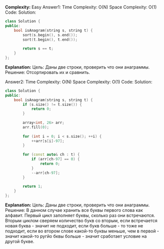 **Complexity:** Easy
Answer1:
	Time Complexity: O(N)
	Space Complexity: O(1)
Code:
Solution:
```cpp
class Solution {
public:
    bool isAnagram(string s, string t) {
		sort(s.begin(), s.end());
		sort(t.begin(), t.end());
		
		return s == t;
	}
};
```
**Explanation:**
	Цель: Даны две строки, проверить что они анаграммы.
	Решение: Отсортировать их и сравнить.

Answer2:
	Time Complexity: O(N)
	Space Complexity: O(1)
Code:
Solution:
```cpp
class Solution {
public:
	bool isAnagram(string s, string t) {
		if (s.size() != t.size()) {
			return 0;
		}
		
		array<int, 26> arr;
		arr.fill(0);
		  
		for (int i = 0; i < s.size(); ++i) {
			++arr[s[i]-97];
		}
		  
		for (const auto& ch : t) {
			if (arr[ch-97] == 0) {
				return 0;
			}
			--arr[ch-97];
		}
		  
		return 1;
	}
};
```
**Explanation:**
	Цель: Даны две строки, проверить что они анаграммы.
	Решение: В данном случае хранить все буквы первого слова как алфавит.
	Первый цикл заполняет буквы, сколько раз они встречаются. Вторым циклом сверяем количество букв со вторым, если встречается новая буква - значит не подходит, если букв больше - то тоже не подходит, если во втором слове какой-то буквы меньше, чем в первой - значит какой-то ругйо бквы больше - значит сработает условие на другой букве.
